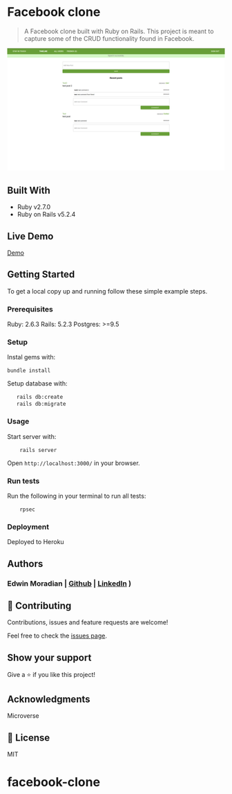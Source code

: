 # Facebook clone

> A Facebook clone built with Ruby on Rails. This project is meant to capture some of the CRUD functionality found in Facebook.

![facebook](./app/assets/images/screenshots/facebook-clone.png)

## Built With

- Ruby v2.7.0
- Ruby on Rails v5.2.4

## Live Demo

[Demo](https://shielded-taiga-48885.herokuapp.com)

## Getting Started

To get a local copy up and running follow these simple example steps.

### Prerequisites

Ruby: 2.6.3
Rails: 5.2.3
Postgres: >=9.5

### Setup

Instal gems with:

```
bundle install
```

Setup database with:

```
   rails db:create
   rails db:migrate
```

### Usage

Start server with:

```
    rails server
```

Open `http://localhost:3000/` in your browser.

### Run tests

Run the following in your terminal to run all tests:

```
    rpsec
```

### Deployment

Deployed to Heroku

## Authors

### Edwin Moradian | [Github](https://github.com/edwinmoradian90/) | [LinkedIn](https://linkedin.com/in/edwin-moradian) )

## 🤝 Contributing

Contributions, issues and feature requests are welcome!

Feel free to check the [issues page](issues/).

## Show your support

Give a ⭐️ if you like this project!

## Acknowledgments

Microverse

## 📝 License

MIT
# facebook-clone
